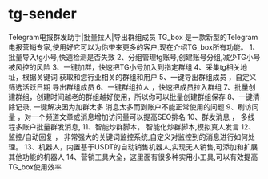 # tg-sender
Telegram电报群发助手|批量拉人|导出群组成员
TG_box 是一款新型的Telegram电报营销专家,使用好它可以为你带来更多的客户,现在介绍TG_box所有功能。
1、批量导入tg小号,快速检测是否失效
2、分组管理tg账号,创建账号分组,减少TG小号被风控的风险
3、一键加群，快速把TG小号加入到指定群组
4、采集tg相关地址，根据关键词 获取和您行业相关的群组和用户
5、一键导出群组成员 ，自定义筛选活跃日期 导出群组成员
6、一键群组拉人 ，快速把成员拉入群组
7、批量创建群组，创建时间越老的群组越好使用，所以你可以批量创建群组保存
8、一键清除记录, 一键解决因为加群太多 消息太多而到账户不能正常使用的问题
9、刷访问量 ，对一个频道文章或消息增加访问量可以提高SEO排名
10、群发消息 ， 多线程多账户批量群发消息,
11、智能炒群脚本， 智能化炒群脚本,模拟真人发言
12、监控/自动回复 ， 非常强大的关键词监控系统,自定义对监控到的消息进行如何处理。
13、机器人，内置基于USDT的自动销售机器人,实现无人销售,可添加和扩展其他功能的机器人
14、营销工具大全，这里面有很多种实用小工具,可以有效提高TG_box使用效率
